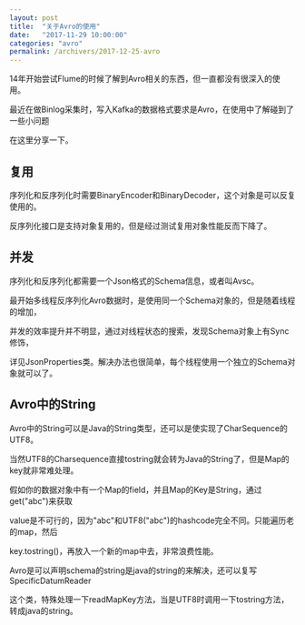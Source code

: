 ```yaml
---
layout: post
title:  "关于Avro的使用"
date:   "2017-11-29 10:00:00"
categories: "avro"
permalink: /archivers/2017-12-25-avro
---
```


14年开始尝试Flume的时候了解到Avro相关的东西，但一直都没有很深入的使用。

最近在做Binlog采集时，写入Kafka的数据格式要求是Avro，在使用中了解碰到了一些小问题

在这里分享一下。

## 复用

序列化和反序列化时需要BinaryEncoder和BinaryDecoder，这个对象是可以反复使用的。

反序列化接口是支持对象复用的，但是经过测试复用对象性能反而下降了。

## 并发

序列化和反序列化都需要一个Json格式的Schema信息，或者叫Avsc。

最开始多线程反序列化Avro数据时，是使用同一个Schema对象的，但是随着线程的增加，

并发的效率提升并不明显，通过对线程状态的搜索，发现Schema对象上有Sync修饰，

详见JsonProperties类。解决办法也很简单，每个线程使用一个独立的Schema对象就可以了。

## Avro中的String

Avro中的String可以是Java的String类型，还可以是使实现了CharSequence的UTF8。

当然UTF8的Charsequence直接tostring就会转为Java的String了，但是Map的key就非常难处理。

假如你的数据对象中有一个Map的field，并且Map的Key是String，通过get("abc")来获取

value是不可行的，因为"abc"和UTF8("abc")的hashcode完全不同。只能遍历老的map，然后

key.tostring()，再放入一个新的map中去，非常浪费性能。

Avro是可以声明schema的string是java的string的来解决，还可以复写SpecificDatumReader

这个类，特殊处理一下readMapKey方法，当是UTF8时调用一下tostring方法，转成java的string。
